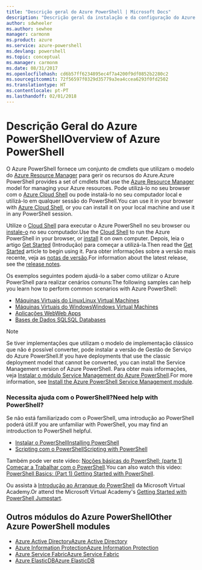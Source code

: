 ```yaml
---
title: "Descrição geral do Azure PowerShell | Microsoft Docs"
description: "Descrição geral da instalação e da configuração do Azure PowerShell."
author: sdwheeler
ms.author: sewhee
manager: carmonm
ms.product: azure
ms.service: azure-powershell
ms.devlang: powershell
ms.topic: conceptual
ms.manager: carmonm
ms.date: 08/31/2017
ms.openlocfilehash: cd6b57ff6234895ec4f7a4200f9df0852b2280c2
ms.sourcegitcommit: 72f56597f0329d35779a3ea4ccea6293f0fd2502
ms.translationtype: HT
ms.contentlocale: pt-PT
ms.lasthandoff: 02/01/2018
---
```

# <a name="overview-of-azure-powershell"></a><span data-ttu-id="e248a-103">Descrição Geral do Azure PowerShell</span><span class="sxs-lookup"><span data-stu-id="e248a-103">Overview of Azure PowerShell</span></span>

<span data-ttu-id="e248a-104">O Azure PowerShell fornece um conjunto de cmdlets que utilizam o modelo do [Azure Resource Manager](/azure/azure-resource-manager/resource-group-overview) para gerir os recursos do Azure.</span><span class="sxs-lookup"><span data-stu-id="e248a-104">Azure PowerShell provides a set of cmdlets that use the [Azure Resource Manager](/azure/azure-resource-manager/resource-group-overview) model for managing your Azure resources.</span></span> <span data-ttu-id="e248a-105">Pode utilizá-lo no seu browser com o [Azure Cloud Shell](/azure/cloud-shell/overview) ou pode instalá-lo no seu computador local e utilizá-lo em qualquer sessão do PowerShell.</span><span class="sxs-lookup"><span data-stu-id="e248a-105">You can use it in your browser with [Azure Cloud Shell](/azure/cloud-shell/overview), or you can install it on your local machine and use it in any PowerShell session.</span></span>

<span data-ttu-id="e248a-106">Utilize o [Cloud Shell](/azure/cloud-shell/overview) para executar o Azure PowerShell no seu browser ou [instale-o](install-azurerm-ps.md) no seu computador.</span><span class="sxs-lookup"><span data-stu-id="e248a-106">Use the [Cloud Shell](/azure/cloud-shell/overview) to run the Azure PowerShell in your browser, or [install](install-azurerm-ps.md) it on own computer.</span></span> <span data-ttu-id="e248a-107">Depois, leia o artigo [Get Started](get-started-azureps.md) (Introdução) para começar a utilizá-la.</span><span class="sxs-lookup"><span data-stu-id="e248a-107">Then read the [Get Started](get-started-azureps.md) article to begin using it.</span></span> <span data-ttu-id="e248a-108">Para obter informações sobre a versão mais recente, veja as [notas de versão](release-notes-azureps.md).</span><span class="sxs-lookup"><span data-stu-id="e248a-108">For information about the latest release, see the [release notes](release-notes-azureps.md).</span></span>

<span data-ttu-id="e248a-109">Os exemplos seguintes podem ajudá-lo a saber como utilizar o Azure PowerShell para realizar cenários comuns:</span><span class="sxs-lookup"><span data-stu-id="e248a-109">The following samples can help you learn how to perform common scenarios with Azure PowerShell:</span></span>

* [<span data-ttu-id="e248a-110">Máquinas Virtuais do Linux</span><span class="sxs-lookup"><span data-stu-id="e248a-110">Linux Virtual Machines</span></span>](/azure/virtual-machines/virtual-machines-linux-powershell-samples?toc=/powershell/azure/toc.json)
* [<span data-ttu-id="e248a-111">Máquinas Virtuais do Windows</span><span class="sxs-lookup"><span data-stu-id="e248a-111">Windows Virtual Machines</span></span>](/azure/virtual-machines/virtual-machines-windows-powershell-samples?toc=/powershell/azure/toc.json)
* [<span data-ttu-id="e248a-112">Aplicações Web</span><span class="sxs-lookup"><span data-stu-id="e248a-112">Web Apps</span></span>](/azure/app-service-web/app-service-powershell-samples?toc=/powershell/azure/toc.json)
* [<span data-ttu-id="e248a-113">Bases de Dados SQL</span><span class="sxs-lookup"><span data-stu-id="e248a-113">SQL Databases</span></span>](/azure/sql-database/sql-database-powershell-samples?toc=/powershell/azure/toc.json)

> [!NOTE]
> <span data-ttu-id="e248a-114">Se tiver implementações que utilizam o modelo de implementação clássico que não é possível converter, pode instalar a versão de Gestão de Serviço do Azure PowerShell.</span><span class="sxs-lookup"><span data-stu-id="e248a-114">If you have deployments that use the classic deployment model that cannot be converted, you can install the Service Management version of Azure PowerShell.</span></span> <span data-ttu-id="e248a-115">Para obter mais informações, veja [Instalar o módulo Service Management do Azure PowerShell](/powershell/azure/servicemanagement/install-azure-ps).</span><span class="sxs-lookup"><span data-stu-id="e248a-115">For more information, see [Install the Azure PowerShell Service Management module](/powershell/azure/servicemanagement/install-azure-ps).</span></span>


### <a name="need-help-with-powershell"></a><span data-ttu-id="e248a-116">Necessita ajuda com o PowerShell?</span><span class="sxs-lookup"><span data-stu-id="e248a-116">Need help with PowerShell?</span></span>

<span data-ttu-id="e248a-117">Se não está familiarizado com o PowerShell, uma introdução ao PowerShell poderá útil.</span><span class="sxs-lookup"><span data-stu-id="e248a-117">If you are unfamiliar with PowerShell, you may find an introduction to PowerShell helpful.</span></span>

* [<span data-ttu-id="e248a-118">Instalar o PowerShell</span><span class="sxs-lookup"><span data-stu-id="e248a-118">Installing PowerShell</span></span>](/powershell/scripting/installing-windows-powershell)
* [<span data-ttu-id="e248a-119">Scripting com o PowerShell</span><span class="sxs-lookup"><span data-stu-id="e248a-119">Scripting with PowerShell</span></span>](/powershell/scripting/scripting-with-windows-powershell)

<span data-ttu-id="e248a-120">Também pode ver este vídeo: [Noções básicas do PowerShell: (parte 1) Começar a Trabalhar com o PowerShell](https://channel9.msdn.com/Blogs/Taste-of-Premier/PowerShellBasicsPart1).</span><span class="sxs-lookup"><span data-stu-id="e248a-120">You can also watch this video: [PowerShell Basics: (Part 1) Getting Started with PowerShell](https://channel9.msdn.com/Blogs/Taste-of-Premier/PowerShellBasicsPart1).</span></span>

<span data-ttu-id="e248a-121">Ou assista à [Introdução ao Arranque do PowerShell](https://mva.microsoft.com/liveevents/powershell-jumpstart) da Microsoft Virtual Academy.</span><span class="sxs-lookup"><span data-stu-id="e248a-121">Or attend the Microsoft Virtual Academy's [Getting Started with PowerShell Jumpstart](https://mva.microsoft.com/liveevents/powershell-jumpstart).</span></span>

## <a name="other-azure-powershell-modules"></a><span data-ttu-id="e248a-122">Outros módulos do Azure PowerShell</span><span class="sxs-lookup"><span data-stu-id="e248a-122">Other Azure PowerShell modules</span></span>

* [<span data-ttu-id="e248a-123">Azure Active Directory</span><span class="sxs-lookup"><span data-stu-id="e248a-123">Azure Active Directory</span></span>](/powershell/azure/active-directory/)
* [<span data-ttu-id="e248a-124">Azure Information Protection</span><span class="sxs-lookup"><span data-stu-id="e248a-124">Azure Information Protection</span></span>](/powershell/azure/aip/)
* [<span data-ttu-id="e248a-125">Azure Service Fabric</span><span class="sxs-lookup"><span data-stu-id="e248a-125">Azure Service Fabric</span></span>](/powershell/azure/service-fabric/)
* [<span data-ttu-id="e248a-126">Azure ElasticDB</span><span class="sxs-lookup"><span data-stu-id="e248a-126">Azure ElasticDB</span></span>](/powershell/azure/elasticdbjobs/)
